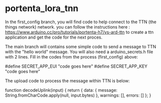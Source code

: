 # portenta_lora_tnn  

In the first_config branch, you will find code to help connect to the TTN (the things network) network.  you can follow the instructions here : https://www.arduino.cc/pro/tutorials/portenta-h7/vs-ard-ttn to create a ttn application and get the code for the next proces.

The main branch will contains some simple code to send a message to TTN with the "hello world" message.  You will also need a arduino_secrets.h file with 2 lines.  Fill in the codes from the process (first_config) above:

#define SECRET_APP_EUI "code goes here"
#define SECRET_APP_KEY "code goes here"

The upload code to process the message within TTN is below: 

function decodeUplink(input) {
  return {
    data: {
      message: String.fromCharCode.apply(null, input.bytes)
    },
    warnings: [],
    errors: []
  };
}